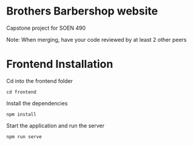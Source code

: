 # Brothers Barbershop website
Capstone project for SOEN 490

Note: When merging, have your code reviewed by at least 2 other peers



# Frontend Installation

Cd into the frontend folder
```
cd frontend
```

Install the dependencies
```
npm install
```
Start the application and run the server
```
npm run serve
```

